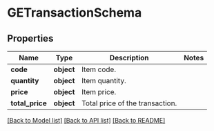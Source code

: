 # GETransactionSchema

## Properties
Name | Type | Description | Notes
------------ | ------------- | ------------- | -------------
**code** | **object** | Item code. | 
**quantity** | **object** | Item quantity. | 
**price** | **object** | Item price. | 
**total_price** | **object** | Total price of the transaction. | 

[[Back to Model list]](../README.md#documentation-for-models) [[Back to API list]](../README.md#documentation-for-api-endpoints) [[Back to README]](../README.md)

